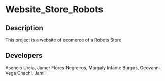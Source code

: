 # Website_Store_Robots
## Description
This project is a website of ecomerce of a Robots Store

## Developers

Asencio Urcia, Jamer
Flores Negreiros, Margaly
Infante Burgos, Geovanni
Vega Chachi, Jamil
